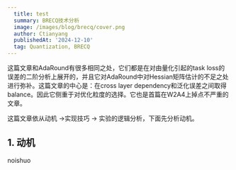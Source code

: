 ```yaml
---
  title: test
  summary: BRECQ技术分析
  image: /images/blog/brecq/cover.png
  author: Ctianyang
  publishedAt: '2024-12-10'
  tag: Quantization, BRECQ
---
```


这篇文章和AdaRound有很多相同之处，它们都是在对由量化引起的task loss的误差的二阶分析上展开的，并且它对AdaRound中对Hessian矩阵估计的不足之处进行弥补。这篇文章的中心是：在cross layer dependency和泛化误差之间取得balance。因此它侧重于对优化粒度的选择。它也是首篇在W2A4上掉点不严重的文章。

这篇文章依从动机 ->实现技巧 -> 实验的逻辑分析，下面先分析动机。

## 1. 动机

noishuo